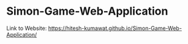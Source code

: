 # Simon-Game-Web-Application

Link to Website: https://hitesh-kumawat.github.io/Simon-Game-Web-Application/
